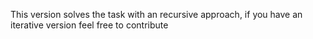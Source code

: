 This version solves the task with an recursive approach, if you have an iterative version feel free to contribute

